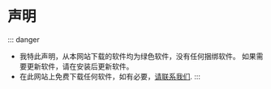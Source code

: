# 声明

::: danger
- 我特此声明，从本网站下载的软件均为绿色软件，没有任何捆绑软件。 如果需要更新软件，请在安装后更新软件。
- 在此网站上免费下载任何软件，如有必要，[请联系我们](/Aftersoil/).
:::

